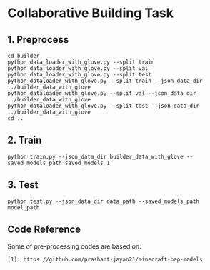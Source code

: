 # Collaborative Building Task

## 1. Preprocess
```
cd builder
python data_loader_with_glove.py --split train
python data_loader_with_glove.py --split val
python data_loader_with_glove.py --split test
python dataloader_with_glove.py --split train --json_data_dir ../builder_data_with_glove
python dataloader_with_glove.py --split val --json_data_dir ../builder_data_with_glove
python dataloader_with_glove.py --split test --json_data_dir ../builder_data_with_glove
cd ..
```

## 2. Train
```
python train.py --json_data_dir builder_data_with_glove --saved_models_path saved_models_1
```

## 3. Test
```
python test.py --json_data_dir data_path --saved_models_path model_path
```

## Code Reference
Some of pre-processing codes are based on:
```
[1]: https://github.com/prashant-jayan21/minecraft-bap-models
``` 